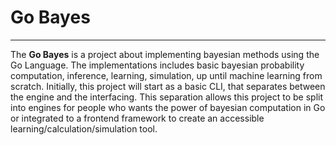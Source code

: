 # Go Bayes

---

The **Go Bayes** is a project about implementing bayesian methods using the Go Language. The implementations includes basic bayesian probability computation, inference, learning, simulation, up until machine learning from scratch. Initially, this project will start as a basic CLI, that separates between the engine and the interfacing. This separation allows this project to be split into engines for people who wants the power of bayesian computation in Go or integrated to a frontend framework to create an accessible learning/calculation/simulation tool.